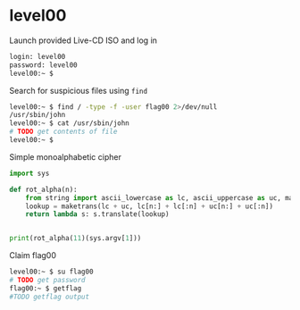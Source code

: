 # level00

Launch provided Live-CD ISO and log in
```bash
login: level00
password: level00
level00:~ $
```

Search for suspicious files using `find`
```bash
level00:~ $ find / -type -f -user flag00 2>/dev/null
/usr/sbin/john
level00:~ $ cat /usr/sbin/john
# TODO get contents of file
level00:~ $
```

Simple monoalphabetic cipher
```python
import sys

def rot_alpha(n):
    from string import ascii_lowercase as lc, ascii_uppercase as uc, maketrans
    lookup = maketrans(lc + uc, lc[n:] + lc[:n] + uc[n:] + uc[:n])
    return lambda s: s.translate(lookup)


print(rot_alpha(11)(sys.argv[1]))
```

Claim flag00
```bash
level00:~ $ su flag00
# TODO get password
flag00:~ $ getflag
#TODO getflag output
```
